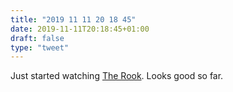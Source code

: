 ```yaml
---
title: "2019 11 11 20 18 45"
date: 2019-11-11T20:18:45+01:00
draft: false
type: "tweet"
---
```

Just started watching [The Rook](https://en.wikipedia.org/wiki/The_Rook_(miniseries)). Looks good so far.
